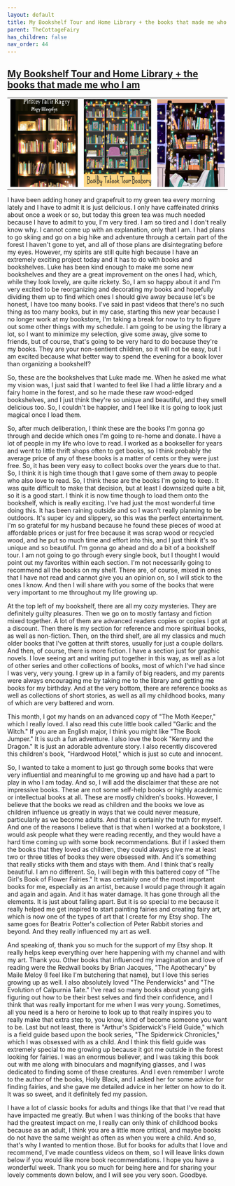 ```yaml
---
layout: default
title: My Bookshelf Tour and Home Library + the books that made me who I am
parent: TheCottageFairy
has_children: false
nav_order: 44
---
```


## [My Bookshelf Tour and Home Library + the books that made me who I am](https://www.youtube.com/watch?v=quYxmKPOtlw)

<div>
<table align="center">
	<tr>
		<td align="center">
			<img src="../../assets/cottage_fairy_ai_generated_photos/My_Bookshelf_Tour_and_Home_Library_+_the_books_that_made_me_who_I_am-[quYxmKPOtlw]/generated_00.png" height="200" width="200"/>
		</td>
		<td align="center">
			<img src="../../assets/cottage_fairy_ai_generated_photos/My_Bookshelf_Tour_and_Home_Library_+_the_books_that_made_me_who_I_am-[quYxmKPOtlw]/generated_01.png" height="200" width="200"/>
		</td>
		<td align="center">
			<img src="../../assets/cottage_fairy_ai_generated_photos/My_Bookshelf_Tour_and_Home_Library_+_the_books_that_made_me_who_I_am-[quYxmKPOtlw]/generated_02.png" height="200" width="200"/>
		</td>
	</tr>
</table>
</div>

I have been adding honey and grapefruit to my green tea every morning lately and I have to admit it is just delicious. I only have caffeinated drinks about once a week or so, but today this green tea was much needed because I have to admit to you, I'm very tired. I am so tired and I don't really know why. I cannot come up with an explanation, only that I am. I had plans to go skiing and go on a big hike and adventure through a certain part of the forest I haven't gone to yet, and all of those plans are disintegrating before my eyes. However, my spirits are still quite high because I have an extremely exciting project today and it has to do with books and bookshelves. Luke has been kind enough to make me some new bookshelves and they are a great improvement on the ones I had, which, while they look lovely, are quite rickety. So, I am so happy about it and I'm very excited to be reorganizing and decorating my books and hopefully dividing them up to find which ones I should give away because let's be honest, I have too many books. I've said in past videos that there's no such thing as too many books, but in my case, starting this new year because I no longer work at my bookstore, I'm taking a break for now to try to figure out some other things with my schedule. I am going to be using the library a lot, so I want to minimize my selection, give some away, give some to friends, but of course, that's going to be very hard to do because they're my books. They are your non-sentient children, so it will not be easy, but I am excited because what better way to spend the evening for a book lover than organizing a bookshelf?

So, these are the bookshelves that Luke made me. When he asked me what my vision was, I just said that I wanted to feel like I had a little library and a fairy home in the forest, and so he made these raw wood-edged bookshelves, and I just think they're so unique and beautiful, and they smell delicious too. So, I couldn't be happier, and I feel like it is going to look just magical once I load them.

So, after much deliberation, I think these are the books I'm gonna go through and decide which ones I'm going to re-home and donate. I have a lot of people in my life who love to read. I worked as a bookseller for years and went to little thrift shops often to get books, so I think probably the average price of any of these books is a matter of cents or they were just free. So, it has been very easy to collect books over the years due to that. So, I think it is high time though that I gave some of them away to people who also love to read. So, I think these are the books I'm going to keep. It was quite difficult to make that decision, but at least I downsized quite a bit, so it is a good start. I think it is now time though to load them onto the bookshelf, which is really exciting. I've had just the most wonderful time doing this. It has been raining outside and so I wasn't really planning to be outdoors. It's super icy and slippery, so this was the perfect entertainment. I'm so grateful for my husband because he found these pieces of wood at affordable prices or just for free because it was scrap wood or recycled wood, and he put so much time and effort into this, and I just think it's so unique and so beautiful. I'm gonna go ahead and do a bit of a bookshelf tour. I am not going to go through every single book, but I thought I would point out my favorites within each section. I'm not necessarily going to recommend all the books on my shelf. There are, of course, mixed in ones that I have not read and cannot give you an opinion on, so I will stick to the ones I know. And then I will share with you some of the books that were very important to me throughout my life growing up.

At the top left of my bookshelf, there are all my cozy mysteries. They are definitely guilty pleasures. Then we go on to mostly fantasy and fiction mixed together. A lot of them are advanced readers copies or copies I got at a discount. Then there is my section for reference and more spiritual books, as well as non-fiction. Then, on the third shelf, are all my classics and much older books that I've gotten at thrift stores, usually for just a couple dollars. And then, of course, there is more fiction. I have a section just for graphic novels. I love seeing art and writing put together in this way, as well as a lot of other series and other collections of books, most of which I've had since I was very, very young. I grew up in a family of big readers, and my parents were always encouraging me by taking me to the library and getting me books for my birthday. And at the very bottom, there are reference books as well as collections of short stories, as well as all my childhood books, many of which are very battered and worn.

This month, I got my hands on an advanced copy of "The Moth Keeper," which I really loved. I also read this cute little book called "Garlic and the Witch." If you are an English major, I think you might like "The Book Jumper." It is such a fun adventure. I also love the book "Kenny and the Dragon." It is just an adorable adventure story. I also recently discovered this children's book, "Hardwood Hotel," which is just so cute and innocent.

So, I wanted to take a moment to just go through some books that were very influential and meaningful to me growing up and have had a part to play in who I am today. And so, I will add the disclaimer that these are not impressive books. These are not some self-help books or highly academic or intellectual books at all. These are mostly children's books. However, I believe that the books we read as children and the books we love as children influence us greatly in ways that we could never measure, particularly as we become adults. And that is certainly the truth for myself. And one of the reasons I believe that is that when I worked at a bookstore, I would ask people what they were reading recently, and they would have a hard time coming up with some book recommendations. But if I asked them the books that they loved as children, they could always give me at least two or three titles of books they were obsessed with. And it's something that really sticks with them and stays with them. And I think that's really beautiful. I am no different. So, I will begin with this battered copy of "The Girl's Book of Flower Fairies." It was certainly one of the most important books for me, especially as an artist, because I would page through it again and again and again. And it has water damage. It has gone through all the elements. It is just about falling apart. But it is so special to me because it really helped me get inspired to start painting fairies and creating fairy art, which is now one of the types of art that I create for my Etsy shop. The same goes for Beatrix Potter's collection of Peter Rabbit stories and beyond. And they really influenced my art as well.

And speaking of, thank you so much for the support of my Etsy shop. It really helps keep everything over here happening with my channel and with my art. Thank you. Other books that influenced my imagination and love of reading were the Redwall books by Brian Jacques, "The Apothecary" by Maile Meloy (I feel like I'm butchering that name), but I love this series growing up as well. I also absolutely loved "The Penderwicks" and "The Evolution of Calpurnia Tate." I've read so many books about young girls figuring out how to be their best selves and find their confidence, and I think that was really important for me when I was very young. Sometimes, all you need is a hero or heroine to look up to that really inspires you to really make that extra step to, you know, kind of become someone you want to be. Last but not least, there is "Arthur's Spiderwick's Field Guide," which is a field guide based upon the book series, "The Spiderwick Chronicles," which I was obsessed with as a child. And I think this field guide was extremely special to me growing up because it got me outside in the forest looking for fairies. I was an enormous believer, and I was taking this book out with me along with binoculars and magnifying glasses, and I was dedicated to finding some of these creatures. And I even remember I wrote to the author of the books, Holly Black, and I asked her for some advice for finding fairies, and she gave me detailed advice in her letter on how to do it. It was so sweet, and it definitely fed my passion.

I have a lot of classic books for adults and things like that that I've read that have impacted me greatly. But when I was thinking of the books that have had the greatest impact on me, I really can only think of childhood books because as an adult, I think you are a little more critical, and maybe books do not have the same weight as often as when you were a child. And so, that's why I wanted to mention those. But for books for adults that I love and recommend, I've made countless videos on them, so I will leave links down below if you would like more book recommendations. I hope you have a wonderful week. Thank you so much for being here and for sharing your lovely comments down below, and I will see you very soon. Goodbye.